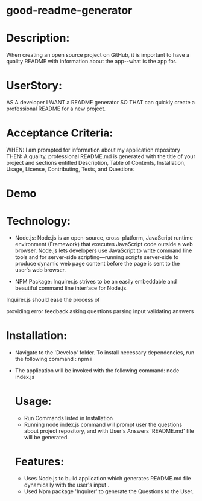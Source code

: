 # good-readme-generator

# Description:
When creating an open source project on GitHub, it is important to have a quality README with information about the app--what is the app for.

# UserStory:
AS A developer
I WANT a README generator
SO THAT can quickly create a professional README for a new project.

# Acceptance Criteria:
WHEN: I am prompted for information about my application repository
THEN: A quality, professional README.md is generated with the title of your project and sections entitled Description, Table of Contents, Installation, Usage, License, Contributing, Tests, and Questions

# Demo

# Technology:
* Node.js:
Node.js is an open-source, cross-platform, JavaScript runtime environment (Framework) that executes JavaScript code outside a web browser. Node.js lets developers use JavaScript to write command line tools and for server-side scripting—running scripts server-side to produce dynamic web page content before the page is sent to the user's web browser.

* NPM Package:
Inquirer.js strives to be an easily embeddable and beautiful command line interface for Node.js.

Inquirer.js should ease the process of

providing error feedback
asking questions
parsing input
validating answers

# Installation:
* Navigate to the 'Develop' folder. To install necessary dependencies, run the following command :
   npm i
* The application will be invoked with the following command:
  node index.js

  # Usage:
  * Run Commands listed in Installation
  * Running node index.js command will prompt user the questions about project repository, and with User's Answers 'README.md' file will be generated.

  # Features:
  * Uses Node.js to build application which generates README.md file dynamically with the user's input .
  * Used Npm package 'Inquirer' to generate the Questions to the User.

